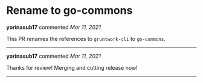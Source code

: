 # Rename to go-commons

**yorinasub17** commented *Mar 11, 2021*

This PR renames the references to `gruntwork-cli` to `go-commons`.
<br />
***


**yorinasub17** commented *Mar 11, 2021*

Thanks for review! Merging and cutting release now!
***

